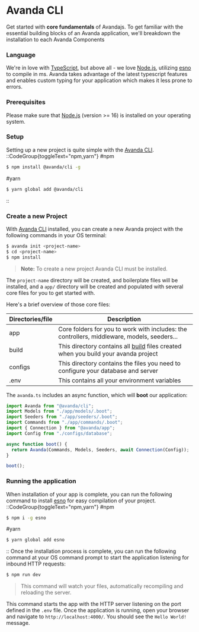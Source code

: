

# Avanda CLI

Get started with **core fundamentals** of Avandajs. To get familiar with the essential building blocks of an Avanda application, we'll breakdown the installation to each Avanda Components

### Language

We're in love with [TypeScript](https://www.typescriptlang.org/), but above all - we love [Node.js](https://nodejs.org/en/), utilizing [esno](https://www.npmjs.com/package/esno) to compile in ms. Avanda takes advantage of the latest typescript features and enables custom typing for your application which makes it less prone to errors.

### Prerequisites

Please make sure that [Node.js](https://nodejs.org) (version >= 16) is installed on your operating system.

### Setup

Setting up a new project is quite simple with the [Avanda CLI](/components/cli/overview).
::CodeGroup{toggleText="npm,yarn"}
#npm

```bash
$ npm install @avanda/cli -g
```

#yarn

```bash
$ yarn global add @avanda/cli
```

::

### Create a new Project

With [Avanda CLI](/components/cli/overview) installed, you can create a new Avanda project with the following commands in your OS terminal:

```bash
$ avanda init <project-name>
$ cd <project-name>
$ npm install
```

> **Note:** To create a new project Avanda CLI must be installed.

The `project-name` directory will be created, and boilerplate files will be installed, and a `app/` directory will be created and populated with several core files for you to get started with.

Here's a brief overview of those core files:

| Directories/file | Description                                                                                       |
| ---------------- | ------------------------------------------------------------------------------------------------- |
| app              | Core folders for you to work with includes: the controllers, middleware, models, seeders...       |
| build            | This directory contains all [build](/guide/buid) files created when you build your avanda project |
| configs          | This directory contains the files you need to configure your database and server                  |
| .env             | This contains all your environment variables                                                      |

The `avanda.ts` includes an async function, which will **boot** our application:

```typescript [avanda.ts]
import Avanda from "@avanda/cli";
import Models from "./app/models/.boot";
import Seeders from "./app/seeders/.boot";
import Commands from "./app/commands/.boot";
import { Connection } from "@avanda/app";
import Config from "./configs/database";

async function boot() {
  return Avanda(Commands, Models, Seeders, await Connection(Config));
}

boot();
```

### Running the application

When installation of your app is complete, you can run the following command to install [esno](https://www.npmjs.com/package/esno) for easy compilation of your project.
::CodeGroup{toggleText="npm,yarn"}
#npm

```bash
$ npm i -g esno
```

#yarn

```bash
$ yarn global add esno
```

::
Once the installation process is complete, you can run the following command at your OS command prompt to start the application listening for inbound HTTP requests:

```bash
$ npm run dev
```
>This command will watch your files, automatically recompiling and reloading the server.

This command starts the app with the HTTP server listening on the port defined in the `.env` file. Once the application is running, open your browser and navigate to `http://localhost:4000/`. You should see the `Hello World!` message.

